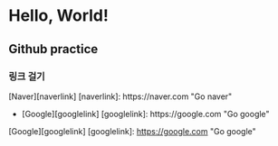 
<h1>Hello, World!</h1>
<h2> Github practice </h2>
<h3> 링크 걸기</h3>
[Naver][naverlink]
[naverlink]: https://naver.com "Go naver"
<ul>
<li>
[Google][googlelink]
[googlelink]: https://google.com "Go google"
</li>
</ul>


[Google][googlelink]
[googlelink]: https://google.com "Go google"



